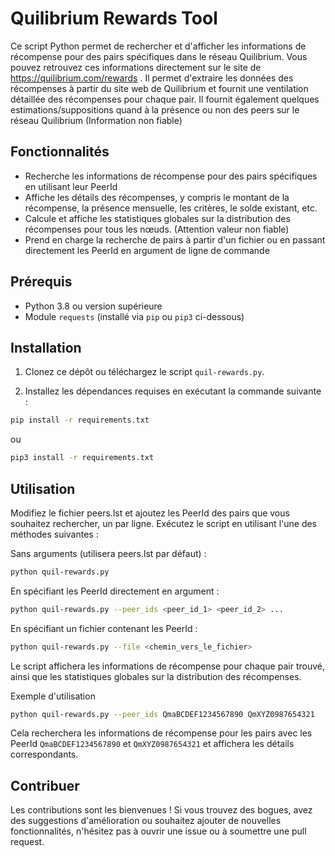 # Quilibrium Rewards Tool

Ce script Python permet de rechercher et d'afficher les informations de récompense pour des pairs spécifiques dans le réseau Quilibrium. Vous pouvez retrouvez ces informations directement sur le site de https://quilibrium.com/rewards . Il permet d'extraire les données des récompenses à partir du site web de Quilibrium et fournit une ventilation détaillée des récompenses pour chaque pair.
Il fournit également quelques estimations/suppositions quand à la présence ou non des peers sur le réseau Quilibrium (Information non fiable)

## Fonctionnalités

- Recherche les informations de récompense pour des pairs spécifiques en utilisant leur PeerId
- Affiche les détails des récompenses, y compris le montant de la récompense, la présence mensuelle, les critères, le solde existant, etc.
- Calcule et affiche les statistiques globales sur la distribution des récompenses pour tous les nœuds. (Attention valeur non fiable)
- Prend en charge la recherche de pairs à partir d'un fichier ou en passant directement les PeerId en argument de ligne de commande

## Prérequis

- Python 3.8 ou version supérieure
- Module `requests` (installé via `pip` ou `pip3` ci-dessous)

## Installation

1. Clonez ce dépôt ou téléchargez le script `quil-rewards.py`.

2. Installez les dépendances requises en exécutant la commande suivante :

  ```bash
pip install -r requirements.txt
  ```

ou

  ```bash
pip3 install -r requirements.txt
  ```

## Utilisation

  Modifiez le fichier peers.lst et ajoutez les PeerId des pairs que vous souhaitez rechercher, un par ligne.
  Exécutez le script en utilisant l'une des méthodes suivantes :

  Sans arguments (utilisera peers.lst par défaut) :

  ```bash 
  python quil-rewards.py
  ```

  En spécifiant les PeerId directement en argument :
  ```bash 
  python quil-rewards.py --peer_ids <peer_id_1> <peer_id_2> ...
  ```

  En spécifiant un fichier contenant les PeerId :
  ```bash
  python quil-rewards.py --file <chemin_vers_le_fichier>
  ```



Le script affichera les informations de récompense pour chaque pair trouvé, ainsi que les statistiques globales sur la distribution des récompenses.

Exemple d'utilisation
```bash
python quil-rewards.py --peer_ids QmaBCDEF1234567890 QmXYZ0987654321
```

Cela recherchera les informations de récompense pour les pairs avec les PeerId `QmaBCDEF1234567890` et `QmXYZ0987654321` et affichera les détails correspondants.

## Contribuer
Les contributions sont les bienvenues ! Si vous trouvez des bogues, avez des suggestions d'amélioration ou souhaitez ajouter de nouvelles fonctionnalités, n'hésitez pas à ouvrir une issue ou à soumettre une pull request.
